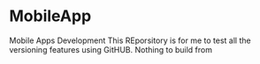MobileApp
=========

Mobile Apps Development
This REporsitory is for me to test all the versioning features using GitHUB. Nothing to build from
